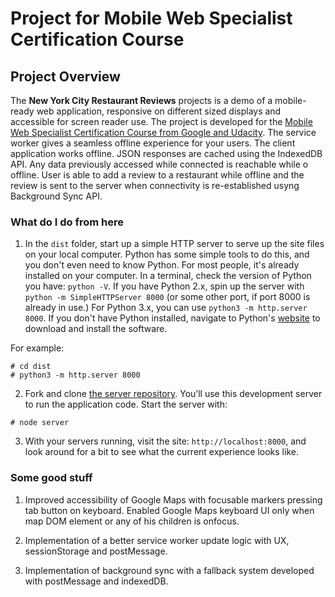 # Project for Mobile Web Specialist Certification Course

## Project Overview

The **New York City Restaurant Reviews** projects is a demo of a mobile-ready web application, responsive on different sized displays and accessible for screen reader use. The project is developed for the [Mobile Web Specialist Certification Course from Google and Udacity](https://www.udacity.com/course/mobile-web-specialist-nanodegree--nd024). The service worker gives a seamless offline experience for your users. The client application works offline. JSON responses are cached using the IndexedDB API. Any data previously accessed while connected is reachable while o offline. User is able to add a review to a restaurant while offline and the review is sent to the server when connectivity is re-established usyng Background Sync API.

### What do I do from here

1. In the `dist` folder, start up a simple HTTP server to serve up the site files on your local computer. Python has some simple tools to do this, and you don't even need to know Python. For most people, it's already installed on your computer. In a terminal, check the version of Python you have: `python -V`. If you have Python 2.x, spin up the server with `python -m SimpleHTTPServer 8000` (or some other port, if port 8000 is already in use.) For Python 3.x, you can use `python3 -m http.server 8000`. If you don't have Python installed, navigate to Python's [website](https://www.python.org/) to download and install the software.

For example:
```
# cd dist
# python3 -m http.server 8000
```

2. Fork and clone [the server repository](https://github.com/udacity/mws-restaurant-stage-3). You’ll use this development server to run the application code. Start the server with:
```
# node server
```

3. With your servers running, visit the site: `http://localhost:8000`, and look around for a bit to see what the current experience looks like.

### Some good stuff

1. Improved accessibility of Google Maps with focusable markers pressing tab button on keyboard. Enabled Google Maps keyboard UI only when map DOM element or any of his children is onfocus.

2. Implementation of a better service worker update logic with UX, sessionStorage and postMessage.

3. Implementation of background sync with a fallback system developed with postMessage and indexedDB.